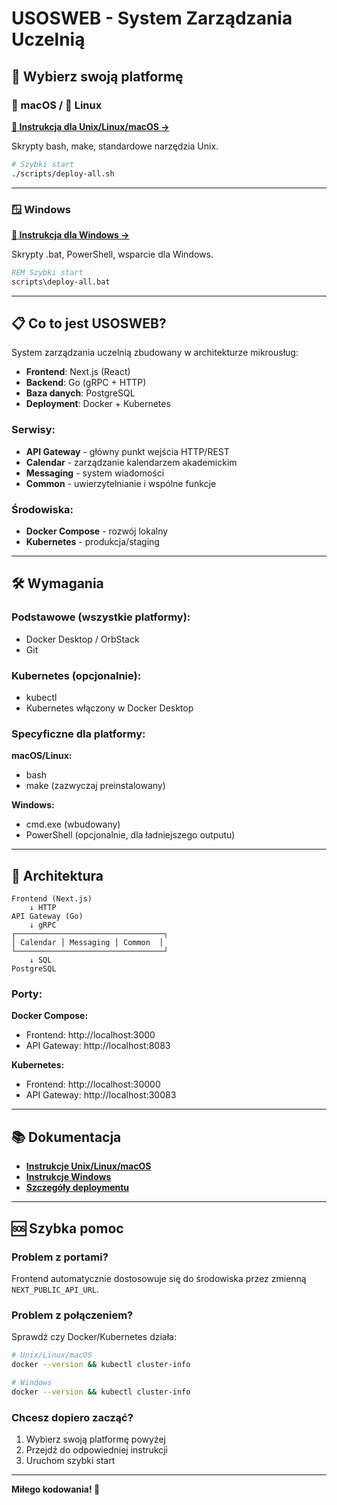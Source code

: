 # USOSWEB - System Zarządzania Uczelnią

## 🚀 Wybierz swoją platformę

### 🍎 macOS / 🐧 Linux
**[📖 Instrukcja dla Unix/Linux/macOS →](README-UNIX.md)**

Skrypty bash, make, standardowe narzędzia Unix.

```bash
# Szybki start
./scripts/deploy-all.sh
```

---

### 🪟 Windows
**[📖 Instrukcja dla Windows →](README-WINDOWS.md)**

Skrypty .bat, PowerShell, wsparcie dla Windows.

```cmd
REM Szybki start
scripts\deploy-all.bat
```

---

## 📋 Co to jest USOSWEB?

System zarządzania uczelnią zbudowany w architekturze mikrousług:

- **Frontend**: Next.js (React)
- **Backend**: Go (gRPC + HTTP)
- **Baza danych**: PostgreSQL
- **Deployment**: Docker + Kubernetes

### Serwisy:
- **API Gateway** - główny punkt wejścia HTTP/REST
- **Calendar** - zarządzanie kalendarzem akademickim
- **Messaging** - system wiadomości
- **Common** - uwierzytelnianie i wspólne funkcje

### Środowiska:
- **Docker Compose** - rozwój lokalny
- **Kubernetes** - produkcja/staging

---

## 🛠 Wymagania

### Podstawowe (wszystkie platformy):
- Docker Desktop / OrbStack
- Git

### Kubernetes (opcjonalnie):
- kubectl
- Kubernetes włączony w Docker Desktop

### Specyficzne dla platformy:

**macOS/Linux:**
- bash
- make (zazwyczaj preinstalowany)

**Windows:**
- cmd.exe (wbudowany)
- PowerShell (opcjonalnie, dla ładniejszego outputu)

---

## 🎯 Architektura

```
Frontend (Next.js)
    ↓ HTTP
API Gateway (Go)
    ↓ gRPC
┌─────────────────────────────────┐
│ Calendar │ Messaging │ Common  │
└─────────────────────────────────┘
    ↓ SQL
PostgreSQL
```

### Porty:

**Docker Compose:**
- Frontend: http://localhost:3000
- API Gateway: http://localhost:8083

**Kubernetes:**
- Frontend: http://localhost:30000
- API Gateway: http://localhost:30083

---

## 📚 Dokumentacja

- **[Instrukcje Unix/Linux/macOS](README-UNIX.md)**
- **[Instrukcje Windows](README-WINDOWS.md)**
- **[Szczegóły deploymentu](DEPLOYMENT.md)**

---

## 🆘 Szybka pomoc

### Problem z portami?
Frontend automatycznie dostosowuje się do środowiska przez zmienną `NEXT_PUBLIC_API_URL`.

### Problem z połączeniem?
Sprawdź czy Docker/Kubernetes działa:
```bash
# Unix/Linux/macOS
docker --version && kubectl cluster-info

# Windows  
docker --version && kubectl cluster-info
```

### Chcesz dopiero zacząć?
1. Wybierz swoją platformę powyżej
2. Przejdź do odpowiedniej instrukcji
3. Uruchom szybki start

---

**Miłego kodowania! 🎉** 